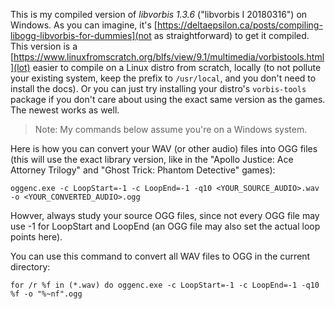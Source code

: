 This is my compiled version of *libvorbis 1.3.6* ("libvorbis I 20180316") on Windows. As you can imagine, it's [https://deltaepsilon.ca/posts/compiling-libogg-libvorbis-for-dummies](not as straightforward) to get it compiled.
This version is a [https://www.linuxfromscratch.org/blfs/view/9.1/multimedia/vorbistools.html](lot) easier to compile on a Linux distro from scratch, locally
(to not pollute your existing system, keep the prefix to `/usr/local`, and you don't need to install the docs).
Or you can just try installing your distro's `vorbis-tools` package if you don't care about using the exact same version as the games. The newest works as well.

> Note: My commands below assume you're on a Windows system.

Here is how you can convert your WAV (or other audio) files into OGG files (this will use the exact library version, like in the "Apollo Justice: Ace Attorney Trilogy" and "Ghost Trick: Phantom Detective" games):

`oggenc.exe -c LoopStart=-1 -c LoopEnd=-1 -q10 <YOUR_SOURCE_AUDIO>.wav -o <YOUR_CONVERTED_AUDIO>.ogg`

Howver, always study your source OGG files, since not every OGG file may use -1 for LoopStart and LoopEnd (an OGG file may also set the actual loop points here).

You can use this command to convert all WAV files to OGG in the current directory:

`for /r %f in (*.wav) do oggenc.exe -c LoopStart=-1 -c LoopEnd=-1 -q10 %f -o "%~nf".ogg`
